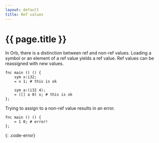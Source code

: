 ```yaml
---
layout: default
title: Ref values
---
```

# {{ page.title }}

In Orb, there is a distinction between ref and non-ref values. Loading a symbol or an element of a ref value yields a ref value. Ref values can be reassigned with new values.

```
fnc main () () {
    sym x:i32;
    = x 1; # this is ok

    sym a:(i32 4);
    = ([] a 0) x; # this is ok
};
```

Trying to assign to a non-ref value results in an error.

```
fnc main () () {
    = 1 0; # error!
};
```
{: .code-error}